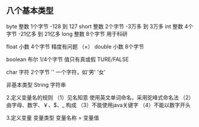

## 八个基本类型

byte    整数    1个字节      -128 到 127
short   整数    2个字节      -3万多 到 3万多
int     整数    4个字节      -21亿多 到 21亿多
long    整数    8个字节      用于科研

float   小数    4个字节      精度有问题 （×）
double  小数    8个字节

boolean 布尔    1/4个字节      值只有真或假  TURE/FALSE

char    字符    2个字节      ''  一个字符，如'男' '女'

非基本类型
String  字符串

2.定义变量名的规则
 （1）见名知意 使用英文单词命名，采用驼峰式命名法
 （2）由字母、数字、￥、$、_ 构成
 （3）不能使用java关键字
 （4）不能以数字开头

3.定义变量
变量类型 变量名称 = 变量值